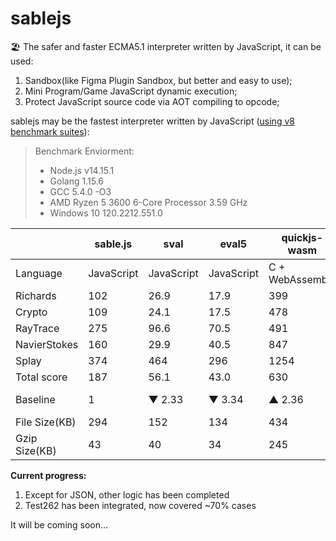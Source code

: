 # sablejs
🏖️ The safer and faster ECMA5.1 interpreter written by JavaScript, it can be used:
1. Sandbox(like Figma Plugin Sandbox, but better and easy to use);
2. Mini Program/Game JavaScript dynamic execution;
3. Protect JavaScript source code via AOT compiling to opcode;

sablejs may be the fastest interpreter written by JavaScript ([using v8 benchmark suites](https://github.com/mozilla/arewefastyet/tree/master/benchmarks/v8-v7)):

> Benchmark Enviorment: 
> * Node.js v14.15.1
> * Golang 1.15.6
> * GCC 5.4.0 -O3
> * AMD Ryzen 5 3600 6-Core Processor 3.59 GHz
> * Windows 10 120.2212.551.0

|     | sable.js  | sval  | eval5  | quickjs-wasm  | mujs  | otto | goja |
|  ----  | ----  | ----  | ----  | ----  | ----  | ----  | ----  |
| Language  | JavaScript | JavaScript | JavaScript | C + WebAssembly | C | Golang | Golang |
| Richards  | 102 | 26.9 | 17.9 | 399 | 187 | 19.4 | 181 |
| Crypto  | 109 | 24.1 | 17.5 | 478 | 113 | 15 | 85.9 |
| RayTrace  | 275 | 96.6 | 70.5 | 491 | 392 | 52.3 | 241 |
| NavierStokes  | 160 | 29.9 | 40.5 | 847 | 109 | 25.5 | 148 |
| Splay  | 374 | 464 | 296 | 1254 | 36.7 | 132 | 641 |
| Total score  | 187 | 56.1 | 43.0 | 630 | 167 | 34.8 | 204 |
| Baseline  | 1 |  ▼ 2.33 | ▼ 3.34 | ▲ 2.36 | ▼ 0.12 | ▼ 4.37 | ▲ 0.09 |
| File Size(KB)  | 294 | 152 | 134 | 434 | - | - | - |
| Gzip Size(KB) | 43 | 40 | 34 | 245 | - | - | - |

**Current progress:**
1. Except for JSON, other logic has been completed
2. Test262 has been integrated, now covered ~70% cases

It will be coming soon...
